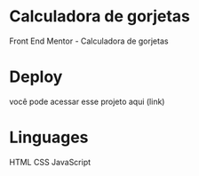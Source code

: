 # Calculadora de gorjetas
Front End Mentor - Calculadora de gorjetas


# Deploy
você pode acessar esse projeto aqui (link)

# Linguages 
HTML
CSS
JavaScript
